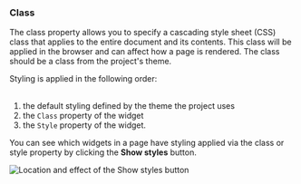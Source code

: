 ### Class

The class property allows you to specify a cascading style sheet (CSS) class that applies to the entire document and its contents. This class will be applied in the browser and can affect how a page is rendered. The class should be a class from the project's theme.

<div class="alert alert-warning">

Styling is applied in the following order:<br />
<br />
1) the default styling defined by the theme the project uses<br />
2) the `Class` property of the widget<br />
3) the `Style` property of the widget.

</div>

You can see which widgets in a page have styling applied via the class or style property by clicking the <strong>Show styles</strong> button.

<img src="/refguide/attachments/pages/show-styles.png" alt="Location and effect of the Show styles button" />
